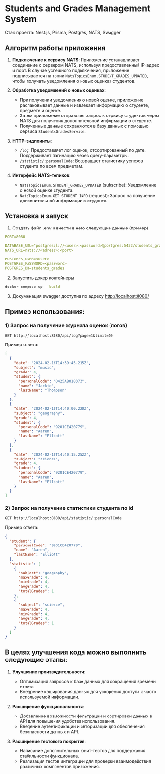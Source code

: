 # Students and Grades Management System

Стэк проекта: Nest.js, Prisma, Postgres, NATS, Swagger

## Алгоритм работы приложения

1. **Подключение к сервису NATS**: Приложение устанавливает соединение с сервером NATS, используя предоставленный IP-адрес и порт. В случае успешного подключения, приложение подписывается на топик `NatsTopicsEnum.STUDENT_GRADES_UPDATED`, чтобы получать уведомления о новых оценках студентов.

2. **Обработка уведомлений о новых оценках**:
   - При получении уведомления о новой оценке, приложение распаковывает данные и извлекает информацию о студенте, предмете и оценке.
   - Затем приложение отправляет запрос к сервису студентов через NATS для получения дополнительной информации о студенте.
   - Полученные данные сохраняются в базу данных с помощью сервиса `StudentsGradesService`.

3. **HTTP-эндпоинты**:
   - `/log`: Предоставляет лог оценок, отсортированный по дате. Поддерживает пагинацию через query-параметры.
   - `/statistic/:personalCode`: Возвращает статистику успехов студента по всем предметам.

4. **Интерфейс NATS-топиков**:
   - `NatsTopicsEnum.STUDENT_GRADES_UPDATED` (subscribe): Уведомление о новой оценке студента.
   - `NatsTopicsEnum.GET_STUDENT_INFO` (request): Запрос на получение дополнительной информации о студенте.


## Установка и запуск

1. Создать файл .env и внести в него следующие данные (пример)
```yaml
PORT=8080

DATABASE_URL="postgresql://<user>:<password>@postgres:5432/students_grades"
NATS_URL=nats://<adress>:<port>

POSTGRES_USER=<user>
POSTGRES_PASSWORD=<password>
POSTGRES_DB=students_grades
```
2. Запустить докер контейнеры
```bash
docker-compose up --build
```
3. Докуменация swagger доступна по адресу [http://localhost:8080/](http://localhost:8080/)

## Пример использования:

### 1) Запрос на получение журнала оценок (логов)

```http
GET http://localhost:8080/api/log?page=1&limit=10
```

Пример ответа:
```json
[
  {
    "date": "2024-02-16T14:39:45.215Z",
    "subject": "music",
    "grade": 4,
    "student": {
      "personalCode": "0425AB018373",
      "name": "Jackie",
      "lastName": "Thompson"
    }
  },
  {
    "date": "2024-02-16T14:40:00.220Z",
    "subject": "geography",
    "grade": 4,
    "student": {
      "personalCode": "9201CE420779",
      "name": "Aaren",
      "lastName": "Elliott"
    }
  },
  {
    "date": "2024-02-16T14:40:15.252Z",
    "subject": "science",
    "grade": 4,
    "student": {
      "personalCode": "9201CE420779",
      "name": "Aaren",
      "lastName": "Elliott"
    }
  }
]
```

### 2) Запрос на получение статистики студента по id

```http
GET http://localhost:8080/api/statistic/:personalCode
```

Пример ответа:
```json
{
  "student": {
    "personalCode": "9201CE420779",
    "name": "Aaren",
    "lastName": "Elliott"
  },
  "statistic": [
    {
      "subject": "geography",
      "maxGrade": 4,
      "minGrade": 4,
      "avgGrade": 4,
      "totalGrades": 1
    },
    {
      "subject": "science",
      "maxGrade": 4,
      "minGrade": 4,
      "avgGrade": 4,
      "totalGrades": 1
    }
  ]
}
```

## В целях улучшения кода можно выполнить следующие этапы:

1. **Улучшение производительности**:
    - Оптимизация запросов к базе данных для сокращения времени ответа.
    - Внедрение кэширования данных для ускорения доступа к часто используемой информации.

2. **Расширение функциональности**:
    - Добавление возможности фильтрации и сортировки данных в API для повышения удобства использования.
    - Введение аутентификации и авторизации для обеспечения безопасности данных и API.

3. **Расширение тестового покрытия**:
    - Написание дополнительных юнит-тестов для поддержания стабильности функционала.
    - Реализация тестов интеграции для проверки взаимодействия различных компонентов приложения.
